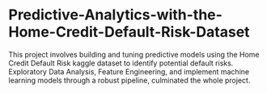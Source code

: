 # Predictive-Analytics-with-the-Home-Credit-Default-Risk-Dataset
This project involves building and tuning predictive models using the Home Credit Default Risk kaggle dataset to identify potential default risks. Exploratory Data Analysis, Feature Engineering, and implement machine learning models through a robust pipeline, culminated the whole project.
